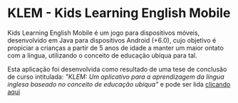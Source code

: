 # KLEM - Kids Learning English Mobile

Kids Learning English Mobile é um jogo para dispositivos móveis, desenvolvido em Java para dispositivos Android (+6.0), cujo objetivo é propiciar a crianças a partir de 5 anos de idade a manter um maior ontato com a língua, utilizando o conceito de educação ubíqua para tal.

Esta aplicação foi desenvolvida como resultado de uma tese de conclusão de curso intitulada: <i>"KLEM: Um aplicativo para a aprendizagem da língua
inglesa baseado no conceito de educação ubíqua"</i> e pode ser lida <a href="https://github.com/antonyaraujo/Klem/raw/master/artigo.pdf">clicando aqui</a>

